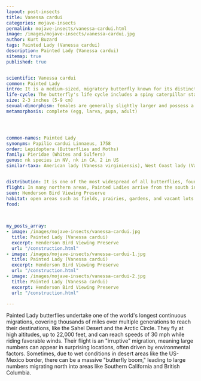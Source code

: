 ```yaml
---
layout: post-insects
title: Vanessa cardui
categories: mojave-insects
permalink: mojave-insects/vanessa-cardui.html
image: /images/mojave-insects/vanessa-cardui.jpg
author: Kurt Buzard
tags: Painted Lady (Vanessa cardui)
description: Painted Lady (Vanessa cardui)
sitemap: true
published: true


scientific: Vanessa cardui
common: Painted Lady
intro: It is a medium-sized, migratory butterfly known for its distinctive orange, black, and white patterned wings and its worldwide distribution across continents except South America and Antarctica. It is a common visitor to gardens and open areas, feeding on nectar from various flowers and fruit. Orange-brown with black markings and white spots on the forewings. The hindwings have a row of small black spots. The underside is mottled with gray, brown, and black, featuring four small eyespots near the edge of the hindwing.
life-cycle: The butterfly's life cycle includes a spiny caterpillar stage that feeds on host plants like thistles before transforming into a chrysalis and emerging as an adult.  Painted Ladies are migratory, with populations moving north from deserts in Mexico and the southwestern U.S. to colonize other parts of North America annually. The adult lifespan is 14-28 days.
size: 2-3 inches (5-9 cm)
sexual-dimorphism: females are generally slightly larger and possess a rounder, broader abdomen, while males have thinner, straighter abdomens and a structure called claspers at the end of their bodies which are absent in females
metamorphosis: complete (egg, larva, pupa, adult)




common-names: Painted Lady
synonyms: Papilio cardui Linnaeus, 1758
order: Lepidoptera (Butterflies and Moths)
family: Pieridae (Whites and Sulfers)
genus: nk species in NV, nk in CA, 2 in US
similar-taxa: American lady (Vanessa virginiensis), West Coast lady (Vanessa annabella)


distribution: It is one of the most widespread of all butterflies, found on every continent except Antarctica and South America.
flight: In many northern areas, Painted Ladies arrive from the south in late spring or early summer, starting around March or May. Butterflies are active and reproduce during summer, with local populations developing. A southern migration occurs from late summer into fall, with large numbers sometimes seen. They breed during this southward journey, unlike some other migrating butterflies.
seen: Henderson Bird Viewing Preserve
habitat: open areas such as fields, prairies, gardens, and vacant lots
food: 
 
   

my_posts_array:
- image: /images/mojave-insects/vanessa-cardui.jpg
  title: Painted Lady (Vanessa cardui)
  excerpt: Henderson Bird Viewing Preserve
  url: "/construction.html"
- image: /images/mojave-insects/vanessa-cardui-1.jpg
  title: Painted Lady (Vanessa cardui)
  excerpt: Henderson Bird Viewing Preserve
  url: "/construction.html"
- image: /images/mojave-insects/vanessa-cardui-2.jpg
  title: Painted Lady (Vanessa cardui)
  excerpt: Henderson Bird Viewing Preserve
  url: "/construction.html"
 
---
```

  
  
 <p>Painted Lady butterflies undertake one of the world's longest continuous migrations, covering thousands of miles over multiple generations to reach their destinations, like the Sahel Desert and the Arctic Circle. They fly at high altitudes, up to 22,000 feet, and can reach speeds of 30 mph while riding favorable winds. Their flight is an "irruptive" migration, meaning large numbers can appear in surprising locations, often driven by environmental factors. Sometimes, due to wet conditions in desert areas like the US-Mexico border, there can be a massive "butterfly boom," leading to large numbers migrating north into areas like Southern California and British Columbia.</p>
  